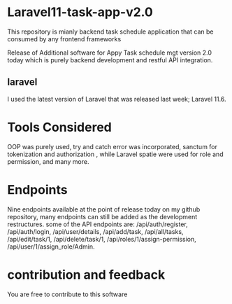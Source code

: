 # Laravel11-task-app-v2.0
This repository is mianly backend task schedule application that can be consumed by any frontend frameworks

Release of Additional software for Appy Task schedule mgt version 2.0 today which is purely backend development and restful API integration.<br>
## laravel 
I used the latest version of Laravel that was released last week; Laravel 11.6.<br>

# Tools Considered
OOP was purely used, try and catch error was incorporated, sanctum for tokenization and authorization , while  Laravel spatie were used for role and permission, and many more.

# Endpoints
Nine endpoints available at the point of release today on my github repository, many endpoints can still be added as the development restructures.
some of the API endpoints are: /api/auth/register, /api/auth/login, /api/user/details, /api/add/task, /api/all/tasks, /api/edit/task/1, /api/delete/task/1, /api/roles/1/assign-permission, /api/user/1/assign_role/Admin.

# contribution and feedback
You are free to contribute to this software 
